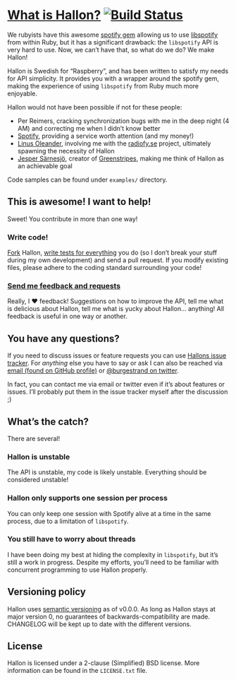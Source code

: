 [What is Hallon?][] [![Build Status][]](http://travis-ci.org/Burgestrand/Hallon)
===============

We rubyists have this awesome [spotify gem][] allowing us to use [libspotify][] from within Ruby, but it has a significant drawback: the `libspotify` API is very hard to use. Now, we can’t have that, so what do we do? We make Hallon!

Hallon is Swedish for “Raspberry”, and has been written to satisfy my needs for API simplicity. It provides you with a wrapper around the spotify gem, making the experience of using `libspotify` from Ruby much more enjoyable.

Hallon would not have been possible if not for these people:

- Per Reimers, cracking synchronization bugs with me in the deep night (4 AM) and correcting me when I didn’t know better
- [Spotify](http://www.spotify.com/), providing a service worth attention (and my money!)
- [Linus Oleander](https://github.com/oleander), involving me with the [radiofy.se](http://radiofy.se) project, ultimately spawning the necessity of Hallon
- [Jesper Särnesjö][], creator of [Greenstripes][], making me think of Hallon as an achievable goal

Code samples can be found under `examples/` directory.

This is awesome! I want to help!
--------------------------------
Sweet! You contribute in more than one way!

### Write code!
[Fork](http://help.github.com/forking/) Hallon, [write tests for everything](http://relishapp.com/rspec) you do (so I don’t break your stuff during my own development) and send a pull request. If you modify existing files, please adhere to the coding standard surrounding your code!

### [Send me feedback and requests](http://github.com/Burgestrand/Hallon/issues)
Really, I ❤ feedback! Suggestions on how to improve the API, tell me what is delicious about Hallon, tell me what is yucky about Hallon… anything! All feedback is useful in one way or another.

You have any questions?
-----------------------
If you need to discuss issues or feature requests you can use [Hallons issue tracker](http://github.com/Burgestrand/Hallon/issues). For *anything* else you have to say or ask I can also be reached via [email (found on GitHub profile)](http://github.com/Burgestrand) or [@burgestrand on twitter](http://twitter.com/Burgestrand).

In fact, you can contact me via email or twitter even if it’s about features or issues. I’ll probably put them in the issue tracker myself after the discussion ;)

What’s the catch?
-----------------
There are several!

### Hallon is unstable
The API is unstable, my code is likely unstable. Everything should be considered unstable!

### Hallon only supports one session per process
You can only keep one session with Spotify alive at a time in the same process, due to a limitation of `libspotify`.

### You still have to worry about threads
I have been doing my best at hiding the complexity in `libspotify`, but it’s still a work in progress. Despite my efforts, you’ll need to be familiar with concurrent programming to use Hallon properly.

Versioning policy
-----------------
Hallon uses [semantic versioning](http://semver.org) as of v0.0.0. As long
as Hallon stays at major version 0, no guarantees of backwards-compatibility
are made. CHANGELOG will be kept up to date with the different versions.

License
-------
Hallon is licensed under a 2-clause (Simplified) BSD license. More information can be found in the `LICENSE.txt` file.

[spotify gem]:     https://rubygems.org/gems/spotify
[libspotify]:      http://developer.spotify.com/en/libspotify/overview/
[Greenstripes]:    http://github.com/sarnesjo/greenstripes
[Jesper Särnesjö]: http://jesper.sarnesjo.org/
[What is Hallon?]: http://burgestrand.se/articles/hallon-delicious-ruby-bindings-to-libspotify.html
[Build Status]:    https://secure.travis-ci.org/Burgestrand/Hallon.png